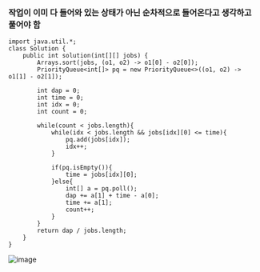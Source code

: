 ### 작업이 이미 다 들어와 있는 상태가 아닌 순차적으로 들어온다고 생각하고 풀어야 함

```
import java.util.*;
class Solution {
    public int solution(int[][] jobs) {
        Arrays.sort(jobs, (o1, o2) -> o1[0] - o2[0]);
        PriorityQueue<int[]> pq = new PriorityQueue<>((o1, o2) -> o1[1] - o2[1]);
        
        int dap = 0;
        int time = 0;
        int idx = 0;
        int count = 0;
        
        while(count < jobs.length){
            while(idx < jobs.length && jobs[idx][0] <= time){
                pq.add(jobs[idx]);
                idx++;
            }
            
            if(pq.isEmpty()){
                time = jobs[idx][0];
            }else{
                int[] a = pq.poll();
                dap += a[1] + time - a[0];
                time += a[1];
                count++;
            }
        }
        return dap / jobs.length;
    }
}
```
![image](https://github.com/user-attachments/assets/f4b57175-a75b-4edc-b8be-e68f0b282d94)
